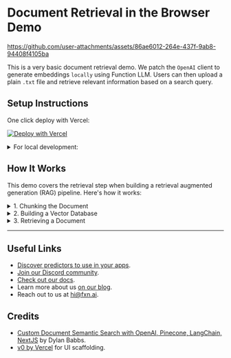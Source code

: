 # Document Retrieval in the Browser Demo

https://github.com/user-attachments/assets/86ae6012-264e-437f-9ab8-94408f4105ba

This is a very basic document retrieval demo. We patch the `OpenAI` client to generate embeddings `locally` using Function LLM. Users can then upload a plain `.txt` file and retrieve relevant information based on a search query.

## Setup Instructions
One click deploy with Vercel:

[![Deploy with Vercel](https://vercel.com/button)](https://vercel.com/new/clone?repository-url=https%3A%2F%2Fgithub.com%2Ffxnai%2Ffxn-llm-js%2Ftree%2Fmain%2Fexample&env=FXN_ACCESS_KEY&envDescription=Provide%20your%20Function%20access%20key%20to%20pull%20the%20Nomic%20embedding%20function.&envLink=https%3A%2F%2Fwww.fxn.ai%2Fsettings%2Fdeveloper&project-name=document-retrieval-openai-locally&repository-name=document-retrieval-openai-locally&demo-title=Fully-Local%20Document%20Retrival&demo-description=Using%20OpenAI%20and%20Function%20LLM%20to%20implement%20document%20retrieval%20fully%20locally%20in%20the%20browser.&demo-url=https%3A%2F%2Ffxn-llm-js.vercel.app&demo-image=https%3A%2F%2Ffxn-llm-js.vercel.app%2Fscreenshot.png&skippable-integrations=1)

<details>
  <summary>For local development:</summary>

  1. Duplicate the `.env.example` file and name it `.env.local`.
  2. Get an access key from [fxn.ai](https://fxn.ai/settings/developer) and add it to your `.env.local` file:
    ```bash
    # Function
    FXN_ACCESS_KEY="fxn_..."
    ```
  3. Start the development server by running the following in Terminal:
    ```bash
    # Start the development server
    $ npm run dev
    ```
  4. Open [http://localhost:3000](http://localhost:3000) with your browser to use the app.

</details>

## How It Works
This demo covers the retrieval step when building a retrieval augmented generation (RAG) pipeline.
Here's how it works:

<details>
  <summary>1. Chunking the Document</summary>

  ### Chunking the Document
  When the user uploads a document, we break it into chunks of text. Each chunk will form the smallest unit 
  of knowledge that the AI model can help us retrieve. We split the document into chunks by punctuation 
  (periods and question marks):

  ```js
  // When a document is uploaded, we chunk it up
  const chunks = splitDocument({ document });
  setChunks(chunks);
  ```

  > In production systems, you might opt for using advanced chunking algorithms from LLM libraries
  > like Langchain or LlamaIndex.
</details>

<details>
  <summary>2. Building a Vector Database</summary>

  ### Building a Vector Database
  When the user enters their first query, we check whether our vector database has been created. In our case, our 
  vector database is simply an array of OpenAI embeddings, each mapping to a chunk of the uploaded document from the 
  previous step:

  ```js
  // When a prompt is entered, we make sure we've populated our vector database
  if (!database) {
    const documentEmbedding = await openai.embeddings.create({
      model: "@nomic/nomic-embed-text-v1.5-quant",
      input: chunks.map(chunk => `search_document: ${chunk}`)
    });
    database = documentEmbedding.data;
  }
  ```

  > In production systems, you might opt for using a hosted vector database like Weaviate or MongoDB.
</details>

<details>
  <summary>3. Retrieving a Document</summary>

  ### Retrieving a Document
  When the user enters a query, we generate an embedding from their text then find the closest embedding in our 
  vector database. The closest embedding will correspond to a chunk of the uploaded document.

  ```js
  // When the user enters a query, we first embed it...
  const { data: [queryEmbedding] } = await openai.embeddings.create({
    model: "@nomic/nomic-embed-text-v1.5-quant",
    input: `search_query: ${query}`
  });

  // Then we find the closest match in our vector database
  const resultChunkEmbedding = findClosestEmbedding({ query: queryEmbedding, database });
  const resultChunk = chunks[resultChunkEmbedding.index];
  ```
</details>

___

## Useful Links
- [Discover predictors to use in your apps](https://fxn.ai/explore).
- [Join our Discord community](https://fxn.ai/community).
- [Check out our docs](https://docs.fxn.ai).
- Learn more about us [on our blog](https://blog.fxn.ai).
- Reach out to us at [hi@fxn.ai](mailto:hi@fxn.ai).

## Credits
- [Custom Document Semantic Search with OpenAI, Pinecone, LangChain, NextJS](https://github.com/dbabbs/semantic-search-openai-nextjs-sample/tree/master) by Dylan Babbs.
- [v0 by Vercel](https://v0.dev) for UI scaffolding.

